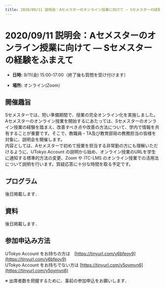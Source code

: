 ```yaml
---
title: 2020/09/11 説明会：Aセメスターのオンライン授業に向けて ― Sセメスターの経験をふまえて
---
```


# 2020/09/11  説明会：Aセメスターのオンライン授業に向けて ― Sセメスターの経験をふまえて

* **日時:** 9/11(金) 15:00-17:00（終了後も質問を受け付けます）

* **場所:** オンライン(Zoom）


## 開催趣旨

Sセメスターでは、短い準備期間で、授業の完全オンライン化を実施しました。Aセメスターのオンライン授業を開始するにあたっては、Sセメスターのオンライン授業の経験を踏まえ、改善すべき点や改善の方法について、学内で情報を共有することが重要です。そこで、教職員・TA及び教育部局の教務担当の皆様を対象に、説明会を開催します。<br>
内容としては、Aセメスターで初めて授業を担当する非常勤の方にも理解いただけるように、UTokyo Account の説明から始め、オンライン授業のURLを学生に通知する標準的方法の変更、Zoom や ITC-LMS のオンライン授業での活用法について説明を行います。質疑応答に十分な時間を取る予定です。


## プログラム

後日掲載します．

## 資料

後日掲載します．

## 参加申込み方法

UTokyo Account をお持ちの方は　[https://tinyurl.com/y6bfeoy9](https://tinyurl.com/y6bfeoy9)<br>
UTokyo Account をお持ちでない方は [https://tinyurl.com/y5oymvn6](https://tinyurl.com/y5oymvn6)

※ 出席者数を把握するために、事前の参加申込をお願いします．


